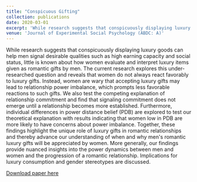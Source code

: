 ```yaml
---
title: "Conspicuous Gifting"
collection: publications
date: 2020-03-01
excerpt: 'While research suggests that conspicuously displaying luxury goods can help men signal desirable qualities such as high earning capacity and social status, little is known about how women evaluate and interpret luxury items given as romantic gifts by men. The current research explores this under-researched question and reveals that women do not always react favorably to luxury gifts. Instead, women are wary that accepting luxury gifts may lead to relationship power imbalance, which prompts less favorable reactions to such gifts. We also test the competing explanation of relationship commitment and find that signaling commitment does not emerge until a relationship becomes more established. Furthermore, individual differences in power distance belief (PDB) are explored to test our theoretical explanation with results indicating that women low in PDB are more likely to have concerns about power imbalance.'
venue: 'Journal of Experimental Social Psychology (ABDC: A)'
---
```

While research suggests that conspicuously displaying luxury goods can help men signal desirable qualities such as high earning capacity and social status, little is known about how women evaluate and interpret luxury items given as romantic gifts by men. The current research explores this under-researched question and reveals that women do not always react favorably to luxury gifts. Instead, women are wary that accepting luxury gifts may lead to relationship power imbalance, which prompts less favorable reactions to such gifts. We also test the competing explanation of relationship commitment and find that signaling commitment does not emerge until a relationship becomes more established. Furthermore, individual differences in power distance belief (PDB) are explored to test our theoretical explanation with results indicating that women low in PDB are more likely to have concerns about power imbalance. Together, these findings highlight the unique role of luxury gifts in romantic relationships and thereby advance our understanding of when and why men's romantic luxury gifts will be appreciated by women. More generally, our findings provide nuanced insights into the power dynamics between men and women and the progression of a romantic relationship. Implications for luxury consumption and gender stereotypes are discussed.

[Download paper here](https://www.sciencedirect.com/science/article/abs/pii/S0022103119302136)

